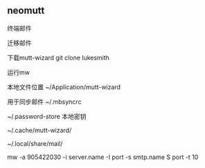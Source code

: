## neomutt
终端邮件

迁移邮件

下载mutt-wizard
git clone lukesmith

运行mw


本地文件位置
~/Application/mutt-wizard

用于同步邮件
~/.mbsyncrc 

~/.password-store 本地密钥

~/.cache/mutt-wizard/

~/.local/share/mail/


mw -a 905422030 -i server.name -I port -s smtp.name S port -t 10 
